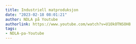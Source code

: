 ```yaml
---
title: Industriell matproduksjon
date: "2023-02-18 08:01:21"
author: NDLA på Youtube
authorlink: https://www.youtube.com/watch?v=U1OkOTNSOH8
tags:
- NDLA-pa-Youtube
---
```

